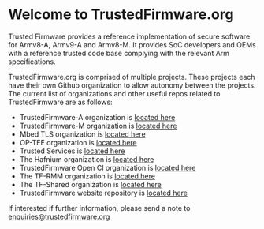 # Welcome to TrustedFirmware.org

Trusted Firmware provides a reference implementation of secure software for Armv8-A, Armv9-A and Armv8-M. It provides SoC developers and OEMs with a reference trusted code base complying with the relevant Arm specifications.

TrustedFirmware.org is comprised of multiple projects. These projects each have their own Github organization to allow autonomy between the projects.  The current list of organizations and other useful repos related to TrustedFirmware are as follows:
* TrustedFirmware-A organization is [located here](https://github.com/TrustedFirmware-A)
* TrustedFirmware-M organization is [located here](https://github.com/TrustedFirmware-M)
* Mbed TLS organization is [located here](https://github.com/Mbed-TLS)
* OP-TEE organization is [located here](https://github.com/OP-TEE)
* Trusted Services is [located here](https://github.com/Trusted-Services)
* The Hafnium organization is [located here](https://github.com/orgs/TF-Hafnium)
* TrustedFirmware Open CI organization is [located here](https://github.com/TF-OpenCI)
* The TF-RMM organization is [located here](https://github.com/TF-RMM)
* The TF-Shared organization is [located here](https://github.com/TF-Shared)
* TrustedFirmware website repository is [located here](https://github.com/TrustedFirmwareWebsite)

If interested if further information, please send a note to enquiries@trustedfirmware.org

